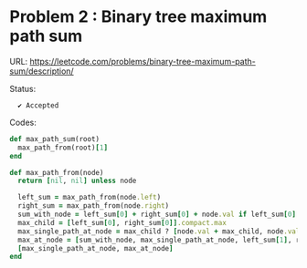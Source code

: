 # Problem 2 : Binary tree maximum path sum

URL: https://leetcode.com/problems/binary-tree-maximum-path-sum/description/


Status:
```
  ✔ Accepted
```
Codes:
```ruby
def max_path_sum(root)
  max_path_from(root)[1]
end

def max_path_from(node)
  return [nil, nil] unless node

  left_sum = max_path_from(node.left)
  right_sum = max_path_from(node.right)
  sum_with_node = left_sum[0] + right_sum[0] + node.val if left_sum[0] && right_sum[0]
  max_child = [left_sum[0], right_sum[0]].compact.max
  max_single_path_at_node = max_child ? [node.val + max_child, node.val].max : node.val
  max_at_node = [sum_with_node, max_single_path_at_node, left_sum[1], right_sum[1]].compact.max
  [max_single_path_at_node, max_at_node]
end

```
